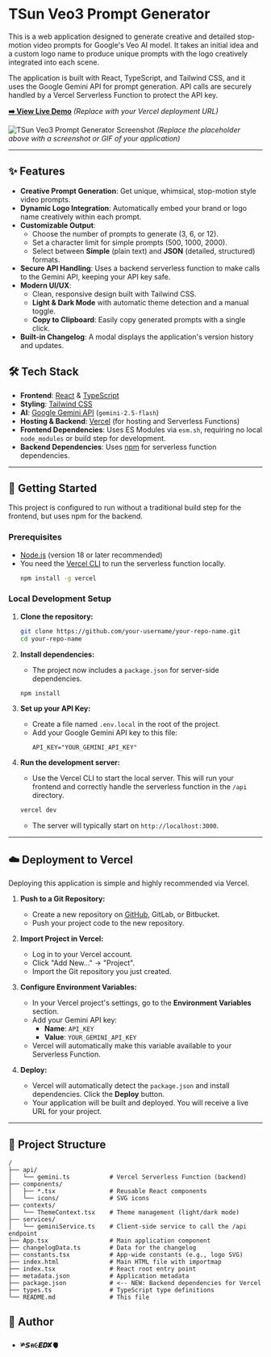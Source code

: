 # TSun Veo3 Prompt Generator

This is a web application designed to generate creative and detailed stop-motion video prompts for Google's Veo AI model. It takes an initial idea and a custom logo name to produce unique prompts with the logo creatively integrated into each scene.

The application is built with React, TypeScript, and Tailwind CSS, and it uses the Google Gemini API for prompt generation. API calls are securely handled by a Vercel Serverless Function to protect the API key.

**[➡️ View Live Demo](https://your-vercel-deployment-url.vercel.app/)** *(Replace with your Vercel deployment URL)*

![TSun Veo3 Prompt Generator Screenshot](https://via.placeholder.com/800x500.png?text=Add+App+Screenshot+Here)
*(Replace the placeholder above with a screenshot or GIF of your application)*

---

## ✨ Features

- **Creative Prompt Generation**: Get unique, whimsical, stop-motion style video prompts.
- **Dynamic Logo Integration**: Automatically embed your brand or logo name creatively within each prompt.
- **Customizable Output**:
    - Choose the number of prompts to generate (3, 6, or 12).
    - Set a character limit for simple prompts (500, 1000, 2000).
    - Select between **Simple** (plain text) and **JSON** (detailed, structured) formats.
- **Secure API Handling**: Uses a backend serverless function to make calls to the Gemini API, keeping your API key safe.
- **Modern UI/UX**:
    - Clean, responsive design built with Tailwind CSS.
    - **Light & Dark Mode** with automatic theme detection and a manual toggle.
    - **Copy to Clipboard**: Easily copy generated prompts with a single click.
- **Built-in Changelog**: A modal displays the application's version history and updates.

## 🛠️ Tech Stack

- **Frontend**: [React](https://react.dev/) & [TypeScript](https://www.typescriptlang.org/)
- **Styling**: [Tailwind CSS](https://tailwindcss.com/)
- **AI**: [Google Gemini API](https://ai.google.dev/docs) (`gemini-2.5-flash`)
- **Hosting & Backend**: [Vercel](https://vercel.com/) (for hosting and Serverless Functions)
- **Frontend Dependencies**: Uses ES Modules via `esm.sh`, requiring no local `node_modules` or build step for development.
- **Backend Dependencies**: Uses [npm](https://www.npmjs.com/) for serverless function dependencies.

---

## 🚀 Getting Started

This project is configured to run without a traditional build step for the frontend, but uses npm for the backend.

### Prerequisites

- [Node.js](https://nodejs.org/) (version 18 or later recommended)
- You need the [Vercel CLI](https://vercel.com/docs/cli) to run the serverless function locally.
  ```bash
  npm install -g vercel
  ```

### Local Development Setup

1.  **Clone the repository:**
    ```bash
    git clone https://github.com/your-username/your-repo-name.git
    cd your-repo-name
    ```

2.  **Install dependencies:**
    - The project now includes a `package.json` for server-side dependencies.
    ```bash
    npm install
    ```

3.  **Set up your API Key:**
    - Create a file named `.env.local` in the root of the project.
    - Add your Google Gemini API key to this file:
      ```
      API_KEY="YOUR_GEMINI_API_KEY"
      ```

4.  **Run the development server:**
    - Use the Vercel CLI to start the local server. This will run your frontend and correctly handle the serverless function in the `/api` directory.
    ```bash
    vercel dev
    ```
    - The server will typically start on `http://localhost:3000`.

---

## ☁️ Deployment to Vercel

Deploying this application is simple and highly recommended via Vercel.

1.  **Push to a Git Repository:**
    - Create a new repository on [GitHub](https://github.com/), GitLab, or Bitbucket.
    - Push your project code to the new repository.

2.  **Import Project in Vercel:**
    - Log in to your Vercel account.
    - Click "Add New..." -> "Project".
    - Import the Git repository you just created.

3.  **Configure Environment Variables:**
    - In your Vercel project's settings, go to the **Environment Variables** section.
    - Add your Gemini API key:
        - **Name**: `API_KEY`
        - **Value**: `YOUR_GEMINI_API_KEY`
    - Vercel will automatically make this variable available to your Serverless Function.

4.  **Deploy:**
    - Vercel will automatically detect the `package.json` and install dependencies. Click the **Deploy** button.
    - Your application will be built and deployed. You will receive a live URL for your project.

---

## 📂 Project Structure

```
/
├── api/
│   └── gemini.ts           # Vercel Serverless Function (backend)
├── components/
│   ├── *.tsx               # Reusable React components
│   └── icons/              # SVG icons
├── contexts/
│   └── ThemeContext.tsx    # Theme management (light/dark mode)
├── services/
│   └── geminiService.ts    # Client-side service to call the /api endpoint
├── App.tsx                 # Main application component
├── changelogData.ts        # Data for the changelog
├── constants.tsx           # App-wide constants (e.g., logo SVG)
├── index.html              # Main HTML file with importmap
├── index.tsx               # React root entry point
├── metadata.json           # Application metadata
├── package.json            # <-- NEW: Backend dependencies for Vercel
├── types.ts                # TypeScript type definitions
└── README.md               # This file
```

## 👤 Author

- **༯𝙎ค૯𝙀𝘿✘🫀**
